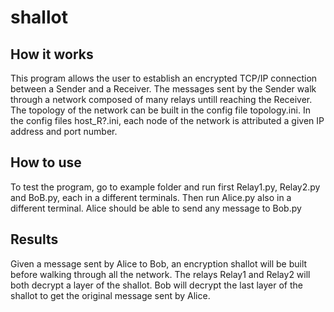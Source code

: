 # shallot

How it works
----------
This program allows the user to establish an encrypted TCP/IP connection between
a Sender and a Receiver. The messages sent by the Sender walk through a network
composed of many relays untill reaching the Receiver. The topology of the network
can be built in the config file topology.ini. In the config files host_R?.ini,
each node of the network is attributed a given IP address and port number.

How to use
----------
To test the program, go to example folder and run first Relay1.py, Relay2.py
and BoB.py, each in a different terminals. Then run Alice.py also
in a different terminal. Alice should be able to send any message to Bob.py

Results
-------
Given a message sent by Alice to Bob, an encryption shallot will be built before
walking through all the network. The relays Relay1 and Relay2 will both decrypt
a layer of the shallot. Bob will decrypt the last layer of the shallot to get
the original message sent by Alice.
